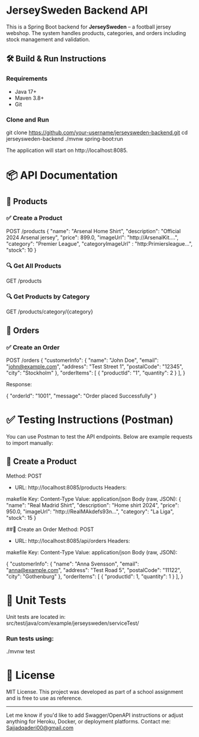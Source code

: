 # JerseySweden Backend API

This is a Spring Boot backend for **JerseySweden** – a football jersey webshop. The system handles products, categories, and orders including stock management and validation.

## 🛠️ Build & Run Instructions

### Requirements
- Java 17+
- Maven 3.8+
- Git

### Clone and Run

git clone https://github.com/your-username/jerseysweden-backend.git
cd jerseysweden-backend
./mvnw spring-boot:run

The application will start on http://localhost:8085.

# 📦 API Documentation
## 🔹 Products
### ✅ Create a Product
POST /products
{
  "name": "Arsenal Home Shirt",
  "description": "Official 2024 Arsenal jersey",
  "price": 899.0,
  "imageUrl": "http://ArsenalKit....",
  "category": "Premier League",
  "categoryImageUrl" : "http:Primiersleague...",
  "stock": 10
}

### 🔍 Get All Products
GET /products

### 🔍 Get Products by Category
GET /products/category/{category}

## 🔸 Orders
### ✅ Create an Order
POST /orders
{
   "customerInfo": {
    "name": "John Doe",
    "email": "john@example.com",
    "address": "Test Street 1",
    "postalCode": "12345",
    "city": "Stockholm"
  },
   "orderItems": [
    {
      "productId": "1",
      "quantity": 2
    }
  ],
}

Response:

{
  "orderId": "1001",
  "message": "Order placed Successfully"
}

# ✅ Testing Instructions (Postman)
You can use Postman to test the API endpoints. Below are example requests to import manually:

## 🔹 Create a Product
Method: POST
- URL: http://localhost:8085/products
Headers:

makefile
Key: Content-Type
Value: application/json
Body (raw, JSON):
{
  "name": "Real Madrid Shirt",
  "description": "Home shirt 2024",
  "price": 950.0,
  "imageUrl": "http://RealMAkdefs93n...",
  "category": "La Liga",
  "stock": 15
}

##🔸 Create an Order
Method: POST
- URL: http://localhost:8085/api/orders
Headers:

makefile
Key: Content-Type
Value: application/json
Body (raw, JSON):

{
  "customerInfo": {
    "name": "Anna Svensson",
    "email": "anna@example.com",
    "address": "Test Road 5",
    "postalCode": "11122",
    "city": "Gothenburg"
  },
   "orderItems": [
      {
        "productId": 1,
        "quantity": 1
      }
  ],
}

# 🧪 Unit Tests
Unit tests are located in:
src/test/java/com/example/jerseysweden/serviceTest/

### Run tests using:
./mvnw test

# 📄 License
MIT License. This project was developed as part of a school assignment and is free to use as reference.

---

Let me know if you'd like to add Swagger/OpenAPI instructions or adjust anything for Heroku, Docker, or deployment platforms.
Contact me: Sajjadqaderi00@gmail.com

